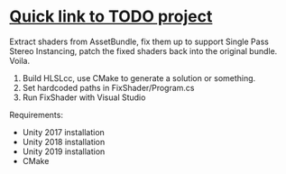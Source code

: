 # [Quick link to TODO project](https://github.com/users/pema99/projects/1)

Extract shaders from AssetBundle, fix them up to support Single Pass Stereo Instancing, patch the fixed shaders back into the original bundle. Voila.

1. Build HLSLcc, use CMake to generate a solution or something.
2. Set hardcoded paths in FixShader/Program.cs
3. Run FixShader with Visual Studio

Requirements:
- Unity 2017 installation
- Unity 2018 installation
- Unity 2019 installation
- CMake
